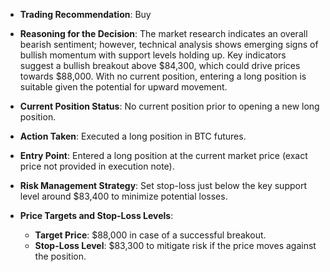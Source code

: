 - **Trading Recommendation**: Buy
- **Reasoning for the Decision**: The market research indicates an overall bearish sentiment; however, technical analysis shows emerging signs of bullish momentum with support levels holding up. Key indicators suggest a bullish breakout above $84,300, which could drive prices towards $88,000. With no current position, entering a long position is suitable given the potential for upward movement. 

- **Current Position Status**: No current position prior to opening a new long position.
- **Action Taken**: Executed a long position in BTC futures.
- **Entry Point**: Entered a long position at the current market price (exact price not provided in execution note).
- **Risk Management Strategy**: Set stop-loss just below the key support level around $83,400 to minimize potential losses. 
- **Price Targets and Stop-Loss Levels**: 
   - **Target Price**: $88,000 in case of a successful breakout.
   - **Stop-Loss Level**: $83,300 to mitigate risk if the price moves against the position.